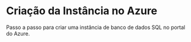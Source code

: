 # Criação da Instância no Azure

Passo a passo para criar uma instância de banco de dados SQL no portal do Azure.